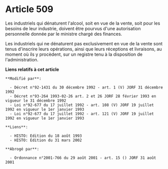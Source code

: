 # Article 509

Les industriels qui dénaturent l'alcool, soit en vue de la vente, soit pour les besoins de leur industrie, doivent être
pourvus d'une autorisation personnelle donnée par le ministre chargé des finances.

Les industriels qui ne dénaturent pas exclusivement en vue de la vente sont tenus d'inscrire leurs opérations, ainsi que
leurs réceptions et livraisons, au moment où ils y procèdent, sur un registre tenu à la disposition de l'administration.

**Liens relatifs à cet article**

	**Modifié par**:

	  - Décret n°92-1431 du 30 décembre 1992 - art. 1 (V) JORF 31 décembre 1992
	  - Décret n°93-264 1993-02-26 art. 2 et 26 JORF 28 février 1993 en vigueur le 31 décembre 1992
	  - Loi n°92-677 du 17 juillet 1992 - art. 108 (V) JORF 19 juillet 1992 en vigueur le 1er janvier 1993
	  - Loi n°92-677 du 17 juillet 1992 - art. 121 (V) JORF 19 juillet 1992 en vigueur le 1er janvier 1993

	**Liens**:

	  - HISTO: Edition du 18 août 1993
	  - HISTO: Edition du 31 mars 2002

	**Abrogé par**:

	  - Ordonnance n°2001-766 du 29 août 2001 - art. 15 () JORF 31 août 2001
